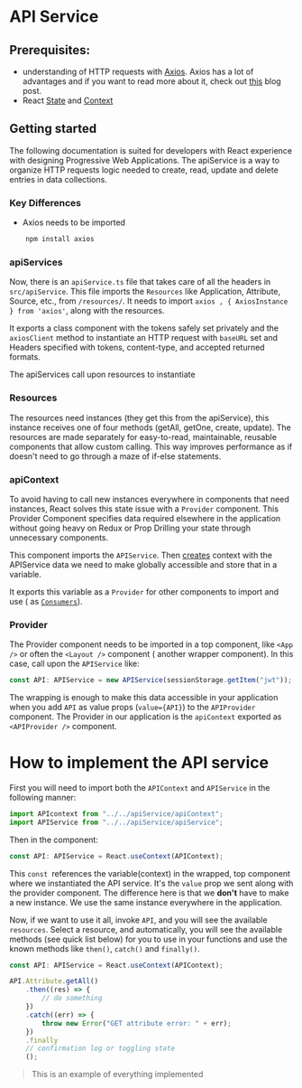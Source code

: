 # API Service

## Prerequisites:

- understanding of HTTP requests with [Axios](https://www.npmjs.com/package/axios). Axios has a lot of advantages and if
  you want to read more about it, check
  out [this](https://betterprogramming.pub/why-javascript-developers-should-prefer-axios-over-fetch-294b28a96e2c) blog
  post.
- React [State](https://reactjs.org/docs/hooks-state.html) and [Context](https://reactjs.org/docs/context.html)

## Getting started

The following documentation is suited for developers with React experience with designing Progressive Web Applications.
The apiService is a way to organize HTTP requests logic needed to create, read, update and delete entries in data
collections.

### Key Differences

- Axios needs to be imported

```javascript
    npm install axios
```

### apiServices

Now, there is an `apiService.ts` file that takes care of all the headers in `src/apiService`. This file imports
the `Resources` like Application, Attribute, Source, etc., from `/resources/`. It needs to
import `axios , { AxiosInstance } from 'axios'`, along with the resources.

It exports a class component with the tokens safely set privately and the `axiosClient` method to instantiate an HTTP
request with `baseURL` set and Headers specified with tokens, content-type, and accepted returned formats.

The apiServices call upon resources to instantiate

### Resources

The resources need instances (they get this from the apiService), this instance receives one of four methods (getAll,
getOne, create, update). The resources are made separately for easy-to-read, maintainable, reusable components that
allow custom calling. This way improves performance as if doesn't need to go through a maze of if-else statements.

### apiContext

To avoid having to call new instances everywhere in components that need instances, React solves this state issue with
a `Provider` component. This Provider Component specifies data required elsewhere in the application without going heavy
on Redux or Prop Drilling your state through unnecessary components.

This component imports the `APIService`. Then [creates](https://reactjs.org/docs/context.html#reactcreatecontext)
context with the APIService data we need to make globally accessible and store that in a variable.

It exports this variable as a `Provider` for other components to import and use (
as [`Consumers`](https://reactjs.org/docs/context.html#contextconsumer)).

### Provider

The Provider component needs to be imported in a top component, like `<App />` or often the `<Layout />` component (
another wrapper component). In this case, call upon the `APIService` like:

```javascript
const API: APIService = new APIService(sessionStorage.getItem("jwt"));
```

The wrapping is enough to make this data accessible in your application when you add `API` as value
props (`value={API}`) to the `APIProvider` component. The Provider in our application is the `apiContext` exported
as `<APIProvider />` component.

# How to implement the API service

First you will need to import both the `APIContext` and `APIService` in the following manner:

```javascript
import APIcontext from "../../apiService/apiContext";
import APIService from "../../apiService/apiService";
```

Then in the component:

```javascript
const API: APIService = React.useContext(APIContext);
```

This `const `references the variable(context) in the wrapped, top component where we instantiated the API service. It's
the `value` prop we sent along with the provider component. The difference here is that we **don't** have to make a new
instance. We use the same instance everywhere in the application.

Now, if we want to use it all, invoke `API`, and you will see the available `resources`. Select a resource, and
automatically, you will see the available methods (see quick list below) for you to use in your functions and use the
known methods like `then()`, `catch()` and `finally()`.

```javascript
const API: APIService = React.useContext(APIContext);

API.Attribute.getAll()
    .then((res) => {
        // do something
    })
    .catch((err) => {
        throw new Error("GET attribute error: " + err);
    })
    .finally
    // confirmation log or toggling state
    ();
```

> This is an example of everything implemented
